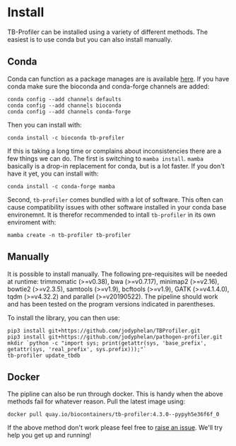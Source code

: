 # Install 

TB-Profiler can be installed using a variety of different methods. The easiest is to use conda but you can also install manually.

## Conda 

Conda can function as a package manages are is available [here](https://docs.conda.io/en/latest/miniconda.html). If you have conda make sure the bioconda and conda-forge channels are added:

```
conda config --add channels defaults
conda config --add channels bioconda
conda config --add channels conda-forge
```

Then you can install with:

```
conda install -c bioconda tb-profiler
```

If this is taking a long time or complains about inconsistencies there are a few things we can do. The first is switching to `mamba install`. `mamba` basically is a drop-in replacement for conda, but is a lot faster. If you don't have it yet, you can install with:

```
conda install -c conda-forge mamba
```

Second, `tb-profiler` comes bundled with a lot of software. This often can cause compatibility issues with other software installed in your conda base environemnt. It is therefor recommended to intall `tb-profiler` in its own enviroment with:

```
mamba create -n tb-profiler tb-profiler
```

## Manually 

It is possible to install manually. The following pre-requisites will be needed at runtime: trimmomatic (>=v0.38), bwa (>=v0.7.17), minimap2 (>=v2.16), bowtie2 (>=v2.3.5), samtools (>=v1.9), bcftools (>=v1.9), GATK (>=v4.1.4.0), tqdm (>=v4.32.2) and parallel (>=v20190522). The pipeline should work and has been tested on the program versions indicated in parentheses.

To install the library, you can then use:

```
pip3 install git+https://github.com/jodyphelan/TBProfiler.git
pip3 install git+https://github.com/jodyphelan/pathogen-profiler.git
mkdir `python -c "import sys; print(getattr(sys, 'base_prefix', getattr(sys, 'real_prefix', sys.prefix)));"`
tb-profiler update_tbdb
```

## Docker
The pipline can also be run through docker. This is handy when the above methods fail for whatever reason. Pull the latest image using:

```
docker pull quay.io/biocontainers/tb-profiler:4.3.0--pypyh5e36f6f_0
```

If the above method don't work please feel free to [raise an issue](https://github.com/jodyphelan/TBProfiler/issues). We'll try help you get up and running!